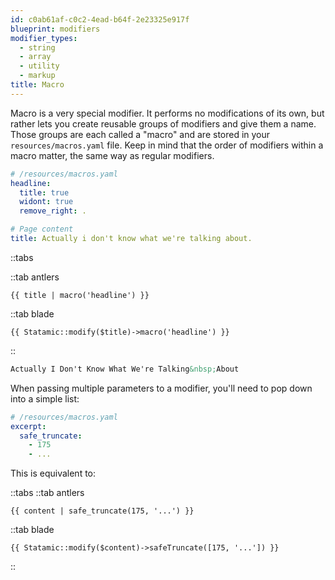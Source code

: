 ```yaml
---
id: c0ab61af-c0c2-4ead-b64f-2e23325e917f
blueprint: modifiers
modifier_types:
  - string
  - array
  - utility
  - markup
title: Macro
---
```

Macro is a very special modifier. It performs no modifications of its own, but rather lets you create reusable groups of modifiers and give them a name. Those groups are each called a "macro" and are stored in your `resources/macros.yaml` file. Keep in mind that the order of modifiers within a macro matter, the same way as regular modifiers.


```yaml
# /resources/macros.yaml
headline:
  title: true
  widont: true
  remove_right: .

# Page content
title: Actually i don't know what we're talking about.
```

::tabs

::tab antlers
```antlers
{{ title | macro('headline') }}
```
::tab blade
```blade
{{ Statamic::modify($title)->macro('headline') }}
```
::

```html
Actually I Don't Know What We're Talking&nbsp;About
```

When passing multiple parameters to a modifier, you'll need to pop down into a simple list:

```yaml
# /resources/macros.yaml
excerpt:
  safe_truncate:
    - 175
    - ...
```

This is equivalent to:

::tabs
::tab antlers
```antlers
{{ content | safe_truncate(175, '...') }}
```
::tab blade
```blade
{{ Statamic::modify($content)->safeTruncate([175, '...']) }}
```
::
